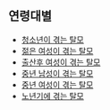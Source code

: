 ## 연령대별

- [청소년이 겪는 탈모](m04/m0401/m040103/m04010301)
- [젊은 여성이 겪는 탈모](m04/m0401/m040103/m04010302)
- [출산후 여성이 겪는 탈모](m04/m0401/m040103/m04010303)
- [중년 남성이 겪는 탈모](m04/m0401/m040103/m04010304)
- [중년 여성이 겪는 탈모](m04/m0401/m040103/m04010305)
- [노년기에 겪는 탈모](m04/m0401/m040103/m04010306)
<!--stackedit_data:
eyJoaXN0b3J5IjpbMTEwNDMyMTEwMSwtMTk0NTY5MzA1XX0=
-->